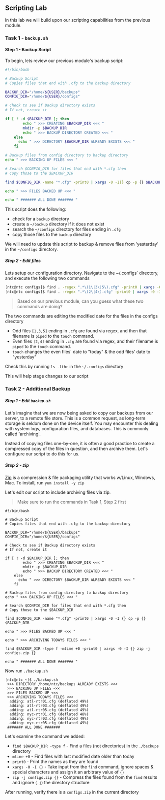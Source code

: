 ## Scripting Lab

In this lab we will build upon our scripting capabilities from the previous module.

### Task 1 - `backup.sh`

#### Step 1 - Backup Script

To begin, lets review our previous module's backup script:

```bash
#!/bin/bash

# Backup Script
# Copies files that end with .cfg to the backup directory

BACKUP_DIR="/home/${USER}/backups"
CONFIG_DIR="/home/${USER}/configs"

# Check to see if Backup directory exists
# If not, create it

if [ ! -d $BACKUP_DIR ]; then
        echo " >>> CREATING $BACKUP_DIR <<< "
        mkdir -p $BACKUP_DIR
        echo " >>> BACKUP DIRECTORY CREATED <<< "
    else
      echo " >>> DIRECTORY $BACKUP_DIR ALREADY EXISTS <<< "
    fi

# Backup files from config directory to backup directory
echo " >>> BACKING UP FILES <<< "

# Search $CONFIG_DIR for files that end with *.cfg then
# Copy those to the $BACKUP_DIR

find $CONFIG_DIR -name "*.cfg" -print0 | xargs -0 -I{} cp -p {} $BACKUP_DIR

echo " >>> FILES BACKED UP <<< "

echo " ####### ALL DONE ####### "
```

This script does the following:
- check for a `backup` directory
- create a `~/backup` directory if it does not exist
- search the `~/configs` directory for files ending in `.cfg`
- copy those files to the `backup` directory

We will need to update this script to backup & remove files from 'yesterday' in the `~/configs` directory.

##### Step 2 - Edit files

Lets setup our configuration directory.  Navigate to the ~/.configs` directory, and execute the following two commands

```bash
[ntc@ntc configs]$ find . -regex ".*\(1\|3\|5\).cfg" -print0 | xargs -0 -I {} touch -d "yesterday" {}
[ntc@ntc configs]$ find . -regex ".*\(2\|4\).cfg" -print0 | xargs -0 -I {} touch -d "today" {}
```

> Based on our previous module, can you guess what these two commands are doing?

The two commands are editing the modified date for the files in the configs directory  

- Odd files `[1,3,5]` ending in `.cfg` are found via regex, and then that filename is `piped` to the `touch` command.  
- Even files `[2,4]` ending in `.cfg` are found via regex, and their filename is `piped` to the `touch` command.
- `touch` changes the even files' date to "today" & the odd files' date to "yesterday"

Check this by running `ls -lthr` in the `~/.configs` directory

This will help stage changes to our script

### Task 2 - Additional Backup

##### Step 1 - Edit `backup.sh`

Let's imagine that we are now being asked to copy our backups from our server, to a remote file store.  This is a common request, as long-term storage is seldom done on the device itself.  You may encounter this dealing with system logs, configuration files, and databases.  This is commonly called 'archiving'.  

Instead of copying files one-by-one, it is often a good practice to create a compressed copy of the files in question, and then archive them.  Let's configure our script to do this for us.

##### Step 2 - zip

[Zip](https://linux.die.net/man/1/zip) is a compression & file packaging utility that works w/Linux, Windows, Mac.  To install, run `yum install -y zip`

Let's edit our script to include archiving files via zip.

> Make sure to run the commands in Task 1, Step 2 first

```
#!/bin/bash

# Backup Script
# Copies files that end with .cfg to the backup directory

BACKUP_DIR="/home/${USER}/backups"
CONFIG_DIR="/home/${USER}/configs"

# Check to see if Backup directory exists
# If not, create it

if [ ! -d $BACKUP_DIR ]; then
        echo " >>> CREATING $BACKUP_DIR <<< "
        mkdir -p $BACKUP_DIR
        echo " >>> BACKUP DIRECTORY CREATED <<< "
    else
      echo " >>> DIRECTORY $BACKUP_DIR ALREADY EXISTS <<< "
    fi

# Backup files from config directory to backup directory
echo " >>> BACKING UP FILES <<< "

# Search $CONFIG_DIR for files that end with *.cfg then
# Copy those to the $BACKUP_DIR

find $CONFIG_DIR -name "*.cfg" -print0 | xargs -0 -I {} cp -p {} $BACKUP_DIR

echo " >>> FILES BACKED UP <<< "

echo " >>> ARCHIVING TODAYS FILES <<< "

find $BACKUP_DIR -type f -mtime +0 -print0 | xargs -0 -I {} zip -j configs.zip {}

echo " ####### ALL DONE ####### "
```

Now run `./backup.sh` 

```
[ntc@ntc ~]$ ./backup.sh 
 >>> DIRECTORY /home/ntc/backups ALREADY EXISTS <<< 
 >>> BACKING UP FILES <<< 
 >>> FILES BACKED UP <<< 
 >>> ARCHIVING TODAYS FILES <<< 
  adding: atl-rtr01.cfg (deflated 49%)
  adding: atl-rtr03.cfg (deflated 49%)
  adding: atl-rtr05.cfg (deflated 49%)
  adding: nyc-rtr01.cfg (deflated 48%)
  adding: nyc-rtr03.cfg (deflated 49%)
  adding: nyc-rtr05.cfg (deflated 49%)
 ####### ALL DONE ####### 
```   

Let's examine the command we added:

- `find $BACKUP_DIR -type f` - Find a files (not directories) in the `./backups` directory
- `mtime +0` - Find files with last modified date older than today
- `print0` - Print the names as they are found
- `xargs -0 -I {}` - Take input from the `find` command, ignore spaces & special characters and assign it an arbitrary value of `{}`
- `zip -j configs.zip {}` - Compress the files found from the `find` results and ignore (`-j`) the directory structure

After running, verify there is a `configs.zip` in the current directory